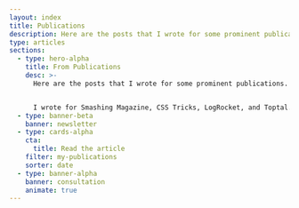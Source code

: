 ```yaml
---
layout: index
title: Publications
description: Here are the posts that I wrote for some prominent publications. I wrote for Smashing Magazine, CSS Tricks, LogRocket, and Toptal.
type: articles
sections:
  - type: hero-alpha
    title: From Publications
    desc: >-
      Here are the posts that I wrote for some prominent publications.


      I wrote for Smashing Magazine, CSS Tricks, LogRocket, and Toptal.
  - type: banner-beta
    banner: newsletter
  - type: cards-alpha
    cta:
      title: Read the article
    filter: my-publications
    sorter: date
  - type: banner-alpha
    banner: consultation
    animate: true
---
```

